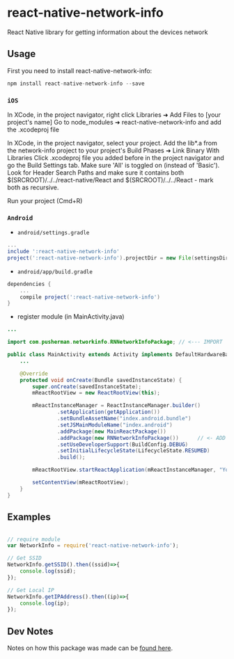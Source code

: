 # react-native-network-info

React Native library for getting information about the devices network

## Usage

First you need to install react-native-network-info:

```javascript
npm install react-native-network-info --save
```

### `iOS`

In XCode, in the project navigator, right click Libraries ➜ Add Files to [your project's name] Go to node_modules ➜ react-native-network-info and add the .xcodeproj file

In XCode, in the project navigator, select your project. Add the lib*.a from the network-info project to your project's Build Phases ➜ Link Binary With Libraries Click .xcodeproj file you added before in the project navigator and go the Build Settings tab. Make sure 'All' is toggled on (instead of 'Basic'). Look for Header Search Paths and make sure it contains both $(SRCROOT)/../../react-native/React and $(SRCROOT)/../../React - mark both as recursive.

Run your project (Cmd+R)

### `Android`

* `android/settings.gradle`

```gradle
...
include ':react-native-network-info'
project(':react-native-network-info').projectDir = new File(settingsDir, '../node_modules/react-native-network-info/android')
```
* `android/app/build.gradle`

```gradle
dependencies {
	...
	compile project(':react-native-network-info')
}
```

* register module (in MainActivity.java)

```java
...

import com.pusherman.networkinfo.RNNetworkInfoPackage; // <--- IMPORT

public class MainActivity extends Activity implements DefaultHardwareBackBtnHandler {
	...

    @Override
    protected void onCreate(Bundle savedInstanceState) {
        super.onCreate(savedInstanceState);
        mReactRootView = new ReactRootView(this);

        mReactInstanceManager = ReactInstanceManager.builder()
                .setApplication(getApplication())
                .setBundleAssetName("index.android.bundle")
                .setJSMainModuleName("index.android")
                .addPackage(new MainReactPackage())
                .addPackage(new RNNetworkInfoPackage())      // <- ADD HERE
                .setUseDeveloperSupport(BuildConfig.DEBUG)
                .setInitialLifecycleState(LifecycleState.RESUMED)
                .build();

        mReactRootView.startReactApplication(mReactInstanceManager, "YourProject", null);

        setContentView(mReactRootView);
    }
}
```

## Examples

```javascript

// require module
var NetworkInfo = require('react-native-network-info');

// Get SSID
NetworkInfo.getSSID().then((ssid)=>{
    console.log(ssid);
});

// Get Local IP
NetworkInfo.getIPAddress().then((ip)=>{
    console.log(ip);
});

```

## Dev Notes
Notes on how this package was made can be [found here](http://eastcodes.com/packaging-and-sharing-react-native-modules "Packaging and Sharing React Native Modules").


